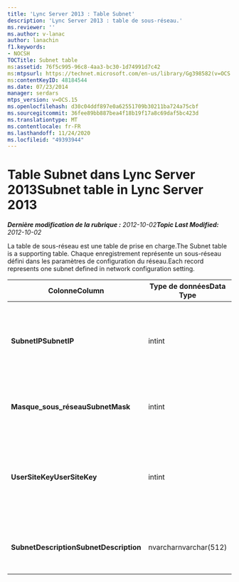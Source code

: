 ```yaml
---
title: 'Lync Server 2013 : Table Subnet'
description: 'Lync Server 2013 : table de sous-réseau.'
ms.reviewer: ''
ms.author: v-lanac
author: lanachin
f1.keywords:
- NOCSH
TOCTitle: Subnet table
ms:assetid: 76f5c995-96c8-4aa3-bc30-1d74991d7c42
ms:mtpsurl: https://technet.microsoft.com/en-us/library/Gg398582(v=OCS.15)
ms:contentKeyID: 48184544
ms.date: 07/23/2014
manager: serdars
mtps_version: v=OCS.15
ms.openlocfilehash: d30c04ddf897e0a62551709b30211ba724a75cbf
ms.sourcegitcommit: 36fee89bb887bea4f18b19f17a8c69daf5bc423d
ms.translationtype: MT
ms.contentlocale: fr-FR
ms.lasthandoff: 11/24/2020
ms.locfileid: "49393944"
---
```

# <a name="subnet-table-in-lync-server-2013"></a><span data-ttu-id="5d982-103">Table Subnet dans Lync Server 2013</span><span class="sxs-lookup"><span data-stu-id="5d982-103">Subnet table in Lync Server 2013</span></span>

<div data-xmlns="http://www.w3.org/1999/xhtml">

<div class="topic" data-xmlns="http://www.w3.org/1999/xhtml" data-msxsl="urn:schemas-microsoft-com:xslt" data-cs="https://msdn.microsoft.com/">

<div data-asp="https://msdn2.microsoft.com/asp">



</div>

<div id="mainSection">

<div id="mainBody"><span data-ttu-id="5d982-104">

<span> </span></span><span class="sxs-lookup"><span data-stu-id="5d982-104">

<span> </span></span></span>

<span data-ttu-id="5d982-105">_**Dernière modification de la rubrique :** 2012-10-02_</span><span class="sxs-lookup"><span data-stu-id="5d982-105">_**Topic Last Modified:** 2012-10-02_</span></span>

<span data-ttu-id="5d982-106">La table de sous-réseau est une table de prise en charge.</span><span class="sxs-lookup"><span data-stu-id="5d982-106">The Subnet table is a supporting table.</span></span> <span data-ttu-id="5d982-107">Chaque enregistrement représente un sous-réseau défini dans les paramètres de configuration du réseau.</span><span class="sxs-lookup"><span data-stu-id="5d982-107">Each record represents one subnet defined in network configuration setting.</span></span>


<table>
<colgroup>
<col style="width: 25%" />
<col style="width: 25%" />
<col style="width: 25%" />
<col style="width: 25%" />
</colgroup>
<thead>
<tr class="header">
<th><span data-ttu-id="5d982-108"><strong>Colonne</strong></span><span class="sxs-lookup"><span data-stu-id="5d982-108"><strong>Column</strong></span></span></th>
<th><span data-ttu-id="5d982-109"><strong>Type de données</strong></span><span class="sxs-lookup"><span data-stu-id="5d982-109"><strong>Data Type</strong></span></span></th>
<th><span data-ttu-id="5d982-110"><strong>Clé/Index</strong></span><span class="sxs-lookup"><span data-stu-id="5d982-110"><strong>Key/Index</strong></span></span></th>
<th><span data-ttu-id="5d982-111"><strong>Details</strong></span><span class="sxs-lookup"><span data-stu-id="5d982-111"><strong>Details</strong></span></span></th>
</tr>
</thead>
<tbody>
<tr class="odd">
<td><p><span data-ttu-id="5d982-112"><strong>SubnetIP</strong></span><span class="sxs-lookup"><span data-stu-id="5d982-112"><strong>SubnetIP</strong></span></span></p></td>
<td><p><span data-ttu-id="5d982-113">int</span><span class="sxs-lookup"><span data-stu-id="5d982-113">int</span></span></p></td>
<td><p><span data-ttu-id="5d982-114">Etranger principal</span><span class="sxs-lookup"><span data-stu-id="5d982-114">Primary, Foreign</span></span></p></td>
<td><p><span data-ttu-id="5d982-115">Représentation entière de l’adresse IP du sous-réseau.</span><span class="sxs-lookup"><span data-stu-id="5d982-115">Integer representation for the subnet IP.</span></span></p></td>
</tr>
<tr class="even">
<td><p><span data-ttu-id="5d982-116"><strong>Masque_sous_réseau</strong></span><span class="sxs-lookup"><span data-stu-id="5d982-116"><strong>SubnetMask</strong></span></span></p></td>
<td><p><span data-ttu-id="5d982-117">int</span><span class="sxs-lookup"><span data-stu-id="5d982-117">int</span></span></p></td>
<td></td>
<td><p><span data-ttu-id="5d982-118">Masque de sous-réseau.</span><span class="sxs-lookup"><span data-stu-id="5d982-118">Subnet mask.</span></span></p></td>
</tr>
<tr class="odd">
<td><p><span data-ttu-id="5d982-119"><strong>UserSiteKey</strong></span><span class="sxs-lookup"><span data-stu-id="5d982-119"><strong>UserSiteKey</strong></span></span></p></td>
<td><p><span data-ttu-id="5d982-120">int</span><span class="sxs-lookup"><span data-stu-id="5d982-120">int</span></span></p></td>
<td><p><span data-ttu-id="5d982-121">Externes</span><span class="sxs-lookup"><span data-stu-id="5d982-121">Foreign</span></span></p></td>
<td><p><span data-ttu-id="5d982-122">Fait référence à partir de la <a href="lync-server-2013-usersite-table.md">table UserSite dans Lync Server 2013</a>.</span><span class="sxs-lookup"><span data-stu-id="5d982-122">Referenced from the <a href="lync-server-2013-usersite-table.md">UserSite table in Lync Server 2013</a>.</span></span></p></td>
</tr>
<tr class="even">
<td><p><span data-ttu-id="5d982-123"><strong>SubnetDescription</strong></span><span class="sxs-lookup"><span data-stu-id="5d982-123"><strong>SubnetDescription</strong></span></span></p></td>
<td><p><span data-ttu-id="5d982-124">nvarchar</span><span class="sxs-lookup"><span data-stu-id="5d982-124">nvarchar(512)</span></span></p></td>
<td></td>
<td><p><span data-ttu-id="5d982-125">Description du sous-réseau.</span><span class="sxs-lookup"><span data-stu-id="5d982-125">The description for the subnet.</span></span></p></td>
</tr>
</tbody>
</table><span data-ttu-id="5d982-126">


</div>

<span> </span>

</div>

</div>

</span><span class="sxs-lookup"><span data-stu-id="5d982-126">


</div>

<span> </span>

</div>

</div>

</span></span></div>

